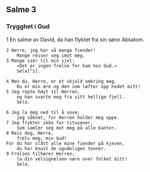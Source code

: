 ## Salme 3

### Trygghet i Gud

1 En salme av David, da han flyktet fra sin sønn Absalom.

    2 Herre, jeg har så mange fiender! 
        Mange reiser seg imot meg.
    3 Mange sier til min sjel: 
        «Det er ingen frelse for ham hos Gud.» 
        Sela[^1].

    4 Men du, Herre, er et skjold omkring meg. 
        Du er min ære og den som løfter opp hodet mitt!
    5 Jeg ropte høyt til Herren, 
        og han svarte meg fra sitt hellige fjell. 
        Sela.

    6 Jeg la meg ned til å sove; 
        jeg våknet, for Herren holder meg oppe.
    7 Jeg frykter ikke for titusener, 
        som samler seg mot meg på alle kanter.
    8 Reis deg, Herre, 
        frels meg, min Gud! 
    For du har slått alle mine fiender på kjeven, 
        du har knust de ugudeliges tenner.
    9 Frelsen tilhører Herren; 
        la din velsignelsen være over folket ditt! 
        Sela.

[^1]: Et musikalsk uttrykk.
